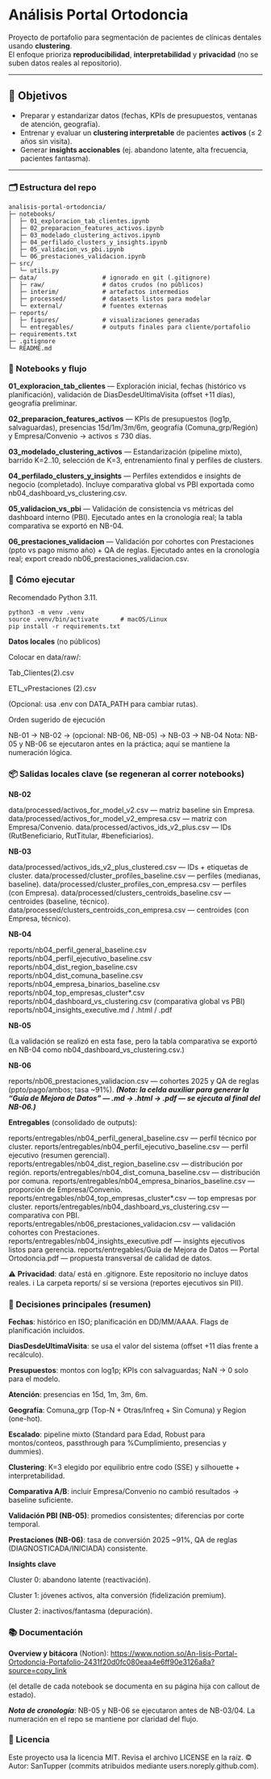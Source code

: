 # Análisis Portal Ortodoncia

Proyecto de portafolio para segmentación de pacientes de clínicas dentales usando **clustering**.  
El enfoque prioriza **reproducibilidad**, **interpretabilidad** y **privacidad** (no se suben datos reales al repositorio).

---

## 🎯 Objetivos
- Preparar y estandarizar datos (fechas, KPIs de presupuestos, ventanas de atención, geografía).  
- Entrenar y evaluar un **clustering interpretable** de pacientes **activos** (≤ 2 años sin visita).  
- Generar **insights accionables** (ej. abandono latente, alta frecuencia, pacientes fantasma).  

---
### 🗂️ Estructura del repo
```
analisis-portal-ortodoncia/
├─ notebooks/
│  ├─ 01_exploracion_tab_clientes.ipynb
│  ├─ 02_preparacion_features_activos.ipynb
│  ├─ 03_modelado_clustering_activos.ipynb
│  ├─ 04_perfilado_clusters_y_insights.ipynb
│  ├─ 05_validacion_vs_pbi.ipynb
│  └─ 06_prestaciones_validacion.ipynb
├─ src/
│  └─ utils.py
├─ data/                  # ignorado en git (.gitignore)
│  ├─ raw/                # datos crudos (no públicos)
│  ├─ interim/            # artefactos intermedios
│  ├─ processed/          # datasets listos para modelar
│  └─ external/           # fuentes externas
├─ reports/
│  ├─ figures/            # visualizaciones generadas
│  └─ entregables/        # outputs finales para cliente/portafolio
├─ requirements.txt
├─ .gitignore
└─ README.md
```

### 📒 Notebooks y flujo

**01_exploracion_tab_clientes** — Exploración inicial, fechas (histórico vs planificación), validación de DiasDesdeUltimaVisita (offset +11 días), geografía preliminar.

**02_preparacion_features_activos** — KPIs de presupuestos (log1p, salvaguardas), presencias 15d/1m/3m/6m, geografía (Comuna_grp/Región) y Empresa/Convenio → activos ≤ 730 días.

**03_modelado_clustering_activos** — Estandarización (pipeline mixto), barrido K=2..10, selección de K=3, entrenamiento final y perfiles de clusters.

**04_perfilado_clusters_y_insights** — Perfiles extendidos e insights de negocio (completado). Incluye comparativa global vs PBI exportada como nb04_dashboard_vs_clustering.csv.

**05_validacion_vs_pbi** — Validación de consistencia vs métricas del dashboard interno (PBI). Ejecutado antes en la cronología real; la tabla comparativa se exportó en NB-04.

**06_prestaciones_validacion** — Validación por cohortes con Prestaciones (ppto vs pago mismo año) + QA de reglas. Ejecutado antes en la cronología real; export creado nb06_prestaciones_validacion.csv.

### 🚀 **Cómo ejecutar**

Recomendado Python 3.11.
```
python3 -m venv .venv
source .venv/bin/activate      # macOS/Linux
pip install -r requirements.txt
```

**Datos locales** (no públicos)

Colocar en data/raw/:

Tab_Clientes(2).csv

ETL_vPrestaciones (2).csv

(Opcional: usa .env con DATA_PATH para cambiar rutas).

Orden sugerido de ejecución

NB-01 → NB-02 → (opcional: NB-06, NB-05) → NB-03 → NB-04
Nota: NB-05 y NB-06 se ejecutaron antes en la práctica; aquí se mantiene la numeración lógica.

### 📦 Salidas locales clave (se regeneran al correr notebooks)

**NB-02**

data/processed/activos_for_model_v2.csv — matriz baseline sin Empresa.
data/processed/activos_for_model_v2_empresa.csv — matriz con Empresa/Convenio.
data/processed/activos_ids_v2_plus.csv — IDs (RutBeneficiario, RutTitular, #beneficiarios).

**NB-03**

data/processed/activos_ids_v2_plus_clustered.csv — IDs + etiquetas de cluster.
data/processed/cluster_profiles_baseline.csv — perfiles (medianas, baseline).
data/processed/cluster_profiles_con_empresa.csv — perfiles (con Empresa).
data/processed/clusters_centroids_baseline.csv — centroides (baseline, técnico).
data/processed/clusters_centroids_con_empresa.csv — centroides (con Empresa, técnico).

**NB-04**

reports/nb04_perfil_general_baseline.csv
reports/nb04_perfil_ejecutivo_baseline.csv
reports/nb04_dist_region_baseline.csv
reports/nb04_dist_comuna_baseline.csv
reports/nb04_empresa_binarios_baseline.csv
reports/nb04_top_empresas_cluster*.csv
reports/nb04_dashboard_vs_clustering.csv (comparativa global vs PBI)
reports/nb04_insights_executive.md / .html / .pdf

**NB-05**

(La validación se realizó en esta fase, pero la tabla comparativa se exportó en NB-04 como nb04_dashboard_vs_clustering.csv.)

**NB-06**

reports/nb06_prestaciones_validacion.csv — cohortes 2025 y QA de reglas (ppto/pago/ambos; tasa ~91%).
***(Nota: la celda auxiliar para generar la “Guía de Mejora de Datos” — .md → .html → .pdf — se ejecuta al final del NB-06.)***

**Entregables** (consolidado de outputs):

reports/entregables/nb04_perfil_general_baseline.csv — perfil técnico por cluster.
reports/entregables/nb04_perfil_ejecutivo_baseline.csv — perfil ejecutivo (resumen gerencial).
reports/entregables/nb04_dist_region_baseline.csv — distribución por región.
reports/entregables/nb04_dist_comuna_baseline.csv — distribución por comuna.
reports/entregables/nb04_empresa_binarios_baseline.csv — proporción de Empresa/Convenio.
reports/entregables/nb04_top_empresas_cluster*.csv — top empresas por cluster.
reports/entregables/nb04_dashboard_vs_clustering.csv — comparativa con PBI.
reports/entregables/nb06_prestaciones_validacion.csv — validación cohortes con Prestaciones.
reports/entregables/nb04_insights_executive.pdf — insights ejecutivos listos para gerencia.
reports/entregables/Guía de Mejora de Datos — Portal Ortodoncia.pdf — propuesta transversal de calidad de datos.


⚠️ **Privacidad**: data/ está en .gitignore. Este repositorio no incluye datos reales.
ℹ️ La carpeta reports/ sí se versiona (reportes ejecutivos sin PII).

### 🧩 Decisiones principales (resumen)

**Fechas**: histórico en ISO; planificación en DD/MM/AAAA. Flags de planificación incluidos.

**DiasDesdeUltimaVisita**: se usa el valor del sistema (offset +11 días frente a recálculo).

**Presupuestos**: montos con log1p; KPIs con salvaguardas; NaN → 0 solo para el modelo.

**Atención**: presencias en 15d, 1m, 3m, 6m.

**Geografía**: Comuna_grp (Top-N + Otras/Infreq + Sin Comuna) y Region (one-hot).

**Escalado**: pipeline mixto (Standard para Edad, Robust para montos/conteos, passthrough para %Cumplimiento, presencias y dummies).

**Clustering**: K=3 elegido por equilibrio entre codo (SSE) y silhouette + interpretabilidad.

**Comparativa A/B**: incluir Empresa/Convenio no cambió resultados → baseline suficiente.

**Validación PBI (NB-05)**: promedios consistentes; diferencias por corte temporal.

**Prestaciones (NB-06)**: tasa de conversión 2025 ~91%, QA de reglas (DIAGNOSTICADA/INICIADA) consistente.

**Insights clave**

Cluster 0: abandono latente (reactivación).

Cluster 1: jóvenes activos, alta conversión (fidelización premium).

Cluster 2: inactivos/fantasma (depuración).

### 📚 Documentación

**Overview y bitácora** (Notion):
https://www.notion.so/An-lisis-Portal-Ortodoncia-Portafolio-2431f20d0fc080eaa4e6ff90e3126a8a?source=copy_link

(el detalle de cada notebook se documenta en su página hija con callout de estado).

***Nota de cronología***: NB-05 y NB-06 se ejecutaron antes de NB-03/04. La numeración en el repo se mantiene por claridad del flujo.

### 📄 Licencia

Este proyecto usa la licencia MIT. Revisa el archivo LICENSE en la raíz.
© Autor: SanTupper (commits atribuidos mediante users.noreply.github.com).